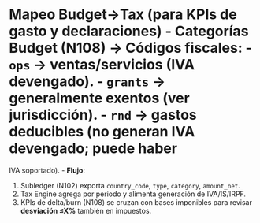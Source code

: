 # Mapeo Budget→Tax (para KPIs de gasto y declaraciones) - **Categorías Budget (N108)** → **Códigos fiscales**: - `ops` → ventas/servicios (IVA devengado). - `grants` → generalmente **exentos** (ver jurisdicción). - `rnd` → gastos deducibles (no generan IVA devengado; puede haber 
IVA soportado). - **Flujo**: 
1. Subledger (N102) exporta `country_code`, `type`, `category`, 
`amount_net`. 
2. Tax Engine agrega por periodo y alimenta generación de 
IVA/IS/IRPF. 
3. KPIs de delta/burn (N108) se cruzan con bases imponibles para 
revisar **desviación ≤X%** también en impuestos. 
